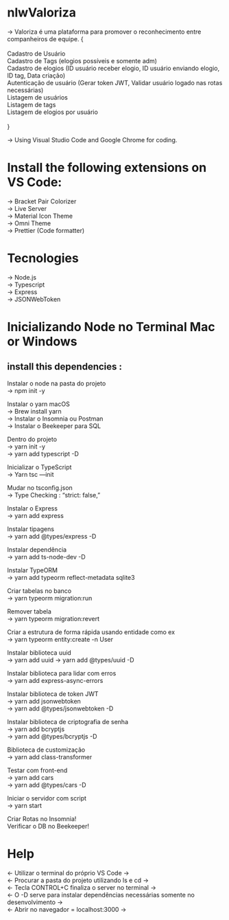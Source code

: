 # nlwValoriza

-> Valoriza é uma plataforma para promover o reconhecimento entre companheiros de equipe. {
<br>
<br>
  Cadastro de Usuário
<br>
  Cadastro de Tags (elogios possíveis e somente adm)
<br>
  Cadastro de elogios (ID usuário receber elogio, ID usuário enviando elogio, ID tag, Data criação)
<br>
  Autenticação de usuário (Gerar token JWT, Validar usuário logado nas rotas necessárias)
<br>
  Listagem de usuários
<br>
  Listagem de tags
<br>
  Listagem de elogios por usuário
<br>
<br>
}

-> Using Visual Studio Code and Google Chrome for coding.

# Install the following extensions on VS Code:
-> Bracket Pair Colorizer
<br>
-> Live Server
<br>
-> Material Icon Theme
<br>
-> Omni Theme
<br>
-> Prettier (Code formatter)

# Tecnologies
-> Node.js
<br> 
-> Typescript
<br>
-> Express
<br>
-> JSONWebToken
<br>

# Inicializando Node no Terminal Mac or Windows
## install this dependencies : 

Instalar o node na pasta do projeto 
<br>
-> npm init -y

Instalar o yarn macOS
<br>
-> Brew install yarn
<br>
-> Instalar o Insomnia ou Postman
<br>
-> Instalar o Beekeeper para SQL
<br>

Dentro do projeto
<br>
-> yarn init -y
<br>
-> yarn add typescript -D

Inicializar o TypeScript
<br>
-> Yarn tsc —init

Mudar no tsconfig.json
<br>
-> Type Checking : “strict: false,”

Instalar o Express
<br>
-> yarn add express

Instalar tipagens
<br>
-> yarn add @types/express -D

Instalar dependência
<br>
-> yarn add ts-node-dev -D

Instalar TypeORM
<br>
-> yarn add typeorm reflect-metadata sqlite3

Criar tabelas no banco
<br>
-> yarn typeorm migration:run

Remover tabela
<br>
-> yarn typeorm migration:revert

Criar a estrutura de forma rápida usando entidade como ex
<br>
-> yarn typeorm entity:create -n User

Instalar biblioteca uuid
<br>
-> yarn add uuid
-> yarn add @types/uuid -D

Instalar biblioteca para lidar com erros
<br>
-> yarn add express-async-errors

Instalar biblioteca de token JWT
<br>
-> yarn add jsonwebtoken
<br>
-> yarn add @types/jsonwebtoken -D

Instalar biblioteca de criptografia de senha 
<br>
-> yarn add bcryptjs
<br>
-> yarn add @types/bcryptjs -D

Biblioteca de customização
<br>
-> yarn add class-transformer

Testar com front-end
<br>
-> yarn add cars
<br>
-> yarn add @types/cars -D



Iniciar o servidor com script
<br>
-> yarn start

Criar Rotas no Insomnia!
<br>
Verificar o DB no Beekeeper!

# Help
<- Utilizar o terminal do próprio VS Code ->
<br>
<- Procurar a pasta do projeto utilizando ls e cd ->
<br>
<- Tecla CONTROL+C finaliza o server no terminal ->
<br>
<- O -D serve para instalar dependências necessárias somente no desenvolvimento ->
<br>
<- Abrir no navegador = localhost:3000 ->
